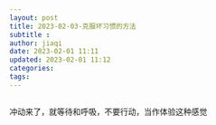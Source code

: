 ```yaml
---
layout: post
title: 2023-02-03-克服坏习惯的方法
subtitle :
author: jiaqi
date: 2023-02-01 11:11
updated: 2023-02-01 11:12
categories: 
tags:
---
```

```toc
```


冲动来了，就等待和呼吸，不要行动，当作体验这种感觉